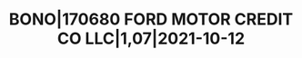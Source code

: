 ---
layout: asset
title: BONO|170680 FORD MOTOR CREDIT CO LLC|1,07|2021-10-12
isin: US345397ZG11
---